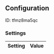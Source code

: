 # <nil>
## Configuration
ID:  tfmz8ma5qc



### Settings
| Setting | Value  |
| :------------------------ | ---------------------------------------- |
 



